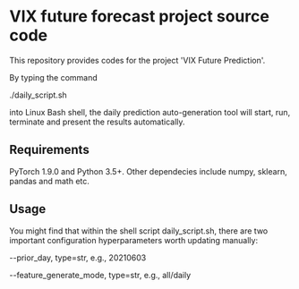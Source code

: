 # VIX future forecast project source code

This repository provides codes for the project 'VIX Future Prediction'. 

By typing the command

./daily_script.sh 

into Linux Bash shell, the daily prediction auto-generation tool will start, run, terminate and present the results automatically.



## Requirements
PyTorch 1.9.0 and Python 3.5+. Other dependecies include numpy, sklearn, pandas and math etc.



## Usage
You might find that within the shell script daily_script.sh, there are two important configuration hyperparameters worth updating manually:

--prior_day, type=str, e.g., 20210603

--feature_generate_mode, type=str, e.g., all/daily




